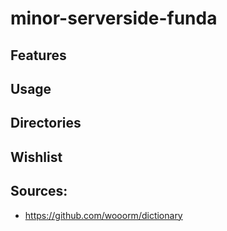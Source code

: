 # minor-serverside-funda
## Features
## Usage
## Directories
## Wishlist
## Sources:
- https://github.com/wooorm/dictionary
